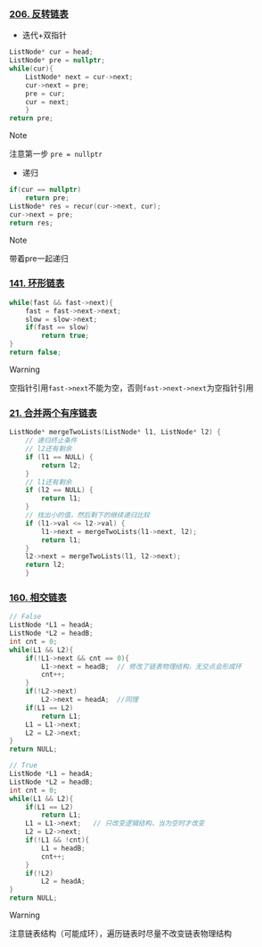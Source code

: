 ### [206. 反转链表](https://leetcode.cn/problems/reverse-linked-list/)
- 迭代+双指针
```cpp
ListNode* cur = head;
ListNode* pre = nullptr;
while(cur){
    ListNode* next = cur->next;
    cur->next = pre;
    pre = cur;
    cur = next;
    }
return pre;
```
>[!note]
>注意第一步 ``pre = nullptr``

- 递归
```cpp
if(cur == nullptr)
    return pre;
ListNode* res = recur(cur->next, cur);
cur->next = pre;
return res;
```
>[!note]
>带着pre一起递归


### [141. 环形链表](https://leetcode.cn/problems/linked-list-cycle/)
```cpp
while(fast && fast->next){  
    fast = fast->next->next;  
    slow = slow->next;  
    if(fast == slow)  
        return true;  
}  
return false;
```
>[!warning]
>空指针引用``fast->next``不能为空，否则``fast->next->next``为空指针引用

### [21. 合并两个有序链表](https://leetcode.cn/problems/merge-two-sorted-lists/)

```cpp
ListNode* mergeTwoLists(ListNode* l1, ListNode* l2) {
    // 递归终止条件
    // l2还有剩余
    if (l1 == NULL) {
        return l2;
    }
    // l1还有剩余
    if (l2 == NULL) {
        return l1;
    }
    // 找出小的值，然后剩下的继续递归比较
    if (l1->val <= l2->val) {
        l1->next = mergeTwoLists(l1->next, l2);
        return l1;
    }
    l2->next = mergeTwoLists(l1, l2->next);
    return l2;
    }
```


### [160. 相交链表](https://leetcode.cn/problems/intersection-of-two-linked-lists/)
```cpp
// False
ListNode *L1 = headA;  
ListNode *L2 = headB;  
int cnt = 0;  
while(L1 && L2){  
    if(!L1->next && cnt == 0){  
        L1->next = headB;  // 修改了链表物理结构，无交点会形成环
        cnt++;             
    }  
    if(!L2->next)  
        L2->next = headA;  //同理
    if(L1 == L2)  
        return L1;  
    L1 = L1->next;  
    L2 = L2->next;  
}  
return NULL;

// True
ListNode *L1 = headA;  
ListNode *L2 = headB;  
int cnt = 0;  
while(L1 && L2){  
    if(L1 == L2)  
        return L1;  
    L1 = L1->next;   // 只改变逻辑结构，当为空时才改变
    L2 = L2->next;  
    if(!L1 && !cnt){  
        L1 = headB;  
        cnt++;  
    }  
    if(!L2)  
        L2 = headA;  
}  
return NULL;
```
>[!warning]
>注意链表结构（可能成环），遍历链表时尽量不改变链表物理结构